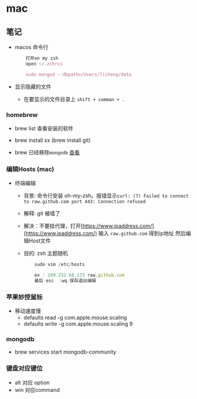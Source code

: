 # mac

## 笔记

+ macos 命令行

    ```js
        打开on my zsh
        open ~/.zshrcs

        sudo mongod --dbpath=/Users/licheng/data
    ```

+ 显示隐藏的文件
  + 在要显示的文件目录上 `shift + comman + .`

### homebrew

+ brew list 查看安装的软件
+ brew install xx (brew install git)

+ brew 已经移除`mongodb` [查看](https://juejin.im/post/6844903962525728782)

### 编辑Hosts (mac)

+ 终端编辑
  + 背景: 命令行安装 oh-my-zsh。报错显示`curl: (7) Failed to connect to raw.github.com port 443: Connection refused`
  + 解释: git 被墙了
  + 解决：不要挂代理，打开[https://www.ipaddress.com/](https://www.ipaddress.com/) 输入 `raw.github.com` 得到ip地址 然后编辑Host文件
  + 目的: zsh 主题随机

    ```js
        sudo vim /etc/hosts

        ex : 199.232.68.133 raw.github.com
        最后 esc  :wq 保存退出编辑
    ```

### 苹果妙控鼠标

+ 移动速度慢
  + defaults read -g com.apple.mouse.scaling
  + defaults write -g com.apple.mouse.scaling 9

### mongodb

+ brew services start mongodb-community

### 键盘对应键位

+ alt 对应 option
+ win 对应command
